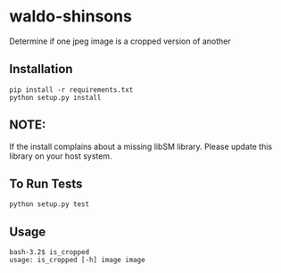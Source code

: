 # waldo-shinsons
Determine if one jpeg image is a cropped version of another

## Installation
```
pip install -r requirements.txt
python setup.py install
```

## NOTE:
If the install complains about a missing libSM library.
Please update this library on your host system. 

## To Run Tests

`python setup.py test`

## Usage
```
bash-3.2$ is_cropped
usage: is_cropped [-h] image image
```
